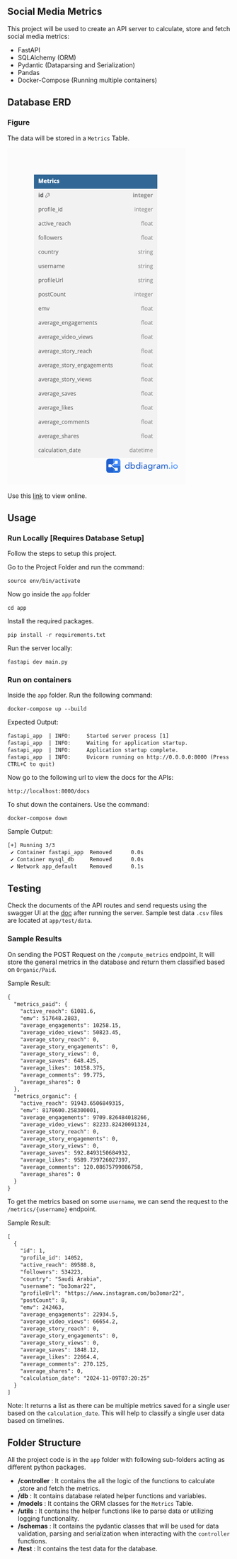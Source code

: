 ## Social Media Metrics

This project will be used to create an API server to calculate, store and fetch social media metrics:

- FastAPI
- SQLAlchemy (ORM)
- Pydantic (Dataparsing and Serialization)
- Pandas
- Docker-Compose (Running multiple containers)

## Database ERD

### Figure

The data will be stored in a `Metrics` Table.

![Diagram](app/docs/erd.png)

Use this [link](https://dbdiagram.io/d/672cc68de9daa85acaaae3b3) to view online.

## Usage

### Run Locally [Requires Database Setup]

Follow the steps to setup this project.

Go to the Project Folder and run the command:

```
source env/bin/activate
```

Now go inside the `app` folder

```
cd app
```

Install the required packages.

```
pip install -r requirements.txt
```

Run the server locally:

```
fastapi dev main.py
```

### Run on containers

Inside the `app` folder. Run the following command:

```
docker-compose up --build
```

Expected Output:

```
fastapi_app  | INFO:     Started server process [1]
fastapi_app  | INFO:     Waiting for application startup.
fastapi_app  | INFO:     Application startup complete.
fastapi_app  | INFO:     Uvicorn running on http://0.0.0.0:8000 (Press CTRL+C to quit)
```

Now go to the following url to view the docs for the APIs:

```
http://localhost:8000/docs
```

To shut down the containers. Use the command:

```
docker-compose down
```

Sample Output:

```
[+] Running 3/3
 ✔ Container fastapi_app  Removed      0.0s
 ✔ Container mysql_db     Removed      0.0s
 ✔ Network app_default    Removed      0.1s
```

## Testing

Check the documents of the API routes and send requests using the swagger UI at the [doc](http://localhost:8000/docs) after running the server. Sample test data `.csv` files are located at `app/test/data`.

### Sample Results

On sending the POST Request on the `/compute_metrics` endpoint, It will store the general metrics in the database and return them classified based on `Organic/Paid`.

Sample Result:

```
{
  "metrics_paid": {
    "active_reach": 61081.6,
    "emv": 517648.2883,
    "average_engagements": 10258.15,
    "average_video_views": 50823.45,
    "average_story_reach": 0,
    "average_story_engagements": 0,
    "average_story_views": 0,
    "average_saves": 648.425,
    "average_likes": 10158.375,
    "average_comments": 99.775,
    "average_shares": 0
  },
  "metrics_organic": {
    "active_reach": 91943.6506849315,
    "emv": 8178600.258300001,
    "average_engagements": 9709.826484018266,
    "average_video_views": 82233.82420091324,
    "average_story_reach": 0,
    "average_story_engagements": 0,
    "average_story_views": 0,
    "average_saves": 592.8493150684932,
    "average_likes": 9589.739726027397,
    "average_comments": 120.08675799086758,
    "average_shares": 0
  }
}
```

To get the metrics based on some `username`, we can send the request to the `/metrics/{username}` endpoint.

Sample Result:

```
[
  {
    "id": 1,
    "profile_id": 14052,
    "active_reach": 89588.8,
    "followers": 534223,
    "country": "Saudi Arabia",
    "username": "bo3omar22",
    "profileUrl": "https://www.instagram.com/bo3omar22",
    "postCount": 8,
    "emv": 242463,
    "average_engagements": 22934.5,
    "average_video_views": 66654.2,
    "average_story_reach": 0,
    "average_story_engagements": 0,
    "average_story_views": 0,
    "average_saves": 1848.12,
    "average_likes": 22664.4,
    "average_comments": 270.125,
    "average_shares": 0,
    "calculation_date": "2024-11-09T07:20:25"
  }
]
```

Note: It returns a list as there can be multiple metrics saved for a single user based on the `calculation_date`. This will help to classify a single user data based on timelines.

## Folder Structure

All the project code is in the `app` folder with following sub-folders acting as different python packages.

- **/controller** : It contains the all the logic of the functions to calculate ,store and fetch the metrics.
- **/db** : It contains database related helper functions and variables.
- **/models** : It contains the ORM classes for the `Metrics` Table.
- **/utils** : It contains the helper functions like to parse data or utilizing logging functionality.
- **/schemas** : It contains the pydantic classes that will be used for data validation, parsing and serialization when interacting with the `controller` functions.
- **/test** : It contains the test data for the database.
